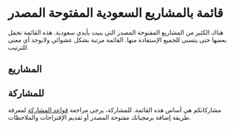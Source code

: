 # قائمة بالمشاريع السعودية المفتوحة المصدر

هناك الكثير من المشاريع المفتوحة المصدر التي بنيت بأيدي سعودية. هذه القائمة تحمل بعضها حتى يتسنى للجميع الإستفادة منها. القائمة مرتبة بشكل عشوائي ولايوجد أي معنى للترتيب.

## المشاريع

<!-- DEVELOPERS LIST -->

## للمشاركة

مشاركاتكم هي أساس هذه القائمة. للمشاركة، يرجى مراجعة [قواعد المشاركة](./CONTRIBUTING.md) لمعرفة طريقة إضافة برمجياتك مفتوحة المصدر أو تقديم الإقتراحات والملاحظات.